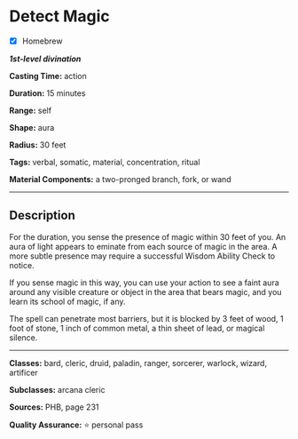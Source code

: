 # Detect Magic

- [x] Homebrew

***1st-level divination***

**Casting Time:** action

**Duration:** 15 minutes

**Range:** self

**Shape:** aura

**Radius:** 30 feet

**Tags:** verbal, somatic, material, concentration, ritual

**Material Components:** a two-pronged branch, fork, or wand

---

## Description
For the duration, you sense the presence of magic within 30 feet of you.
An aura of light appears to eminate from each source of magic in the area.
A more subtle presence may require a successful Wisdom Ability Check to notice.

If you sense magic in this way, you can use your action to see a faint aura around any visible creature or object in the area that bears magic, and you learn its school of magic, if any.

The spell can penetrate most barriers, but it is blocked by 3 feet of wood, 1 foot of stone, 1 inch of common metal, a thin sheet of lead, or magical silence.

---

**Classes:** bard, cleric, druid, paladin, ranger, sorcerer, warlock, wizard, artificer

**Subclasses:** arcana cleric

**Sources:** PHB, page 231

**Quality Assurance:** :star: personal pass
